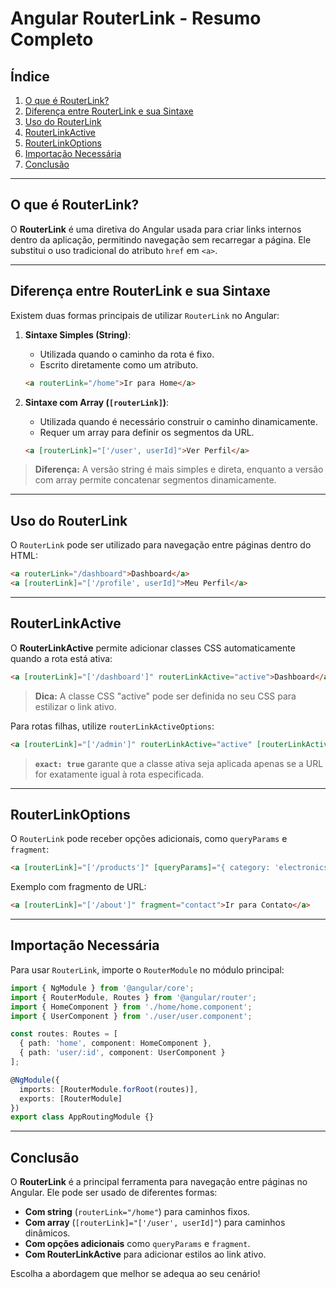 # Angular RouterLink - Resumo Completo

## Índice
1. [O que é RouterLink?](#o-que-é-routerlink)
2. [Diferença entre RouterLink e sua Sintaxe](#diferença-entre-routerlink-e-sua-sintaxe)
3. [Uso do RouterLink](#uso-do-routerlink)
4. [RouterLinkActive](#routerlinkactive)
5. [RouterLinkOptions](#routerlinkoptions)
6. [Importação Necessária](#importação-necessária)
7. [Conclusão](#conclusão)

---

## O que é RouterLink?
O **RouterLink** é uma diretiva do Angular usada para criar links internos dentro da aplicação, permitindo navegação sem recarregar a página. Ele substitui o uso tradicional do atributo `href` em `<a>`.

---

## Diferença entre RouterLink e sua Sintaxe
Existem duas formas principais de utilizar `RouterLink` no Angular:

1. **Sintaxe Simples (String)**:
   - Utilizada quando o caminho da rota é fixo.
   - Escrito diretamente como um atributo.
   
   ```html
   <a routerLink="/home">Ir para Home</a>
   ```

2. **Sintaxe com Array (`[routerLink]`)**:
   - Utilizada quando é necessário construir o caminho dinamicamente.
   - Requer um array para definir os segmentos da URL.
   
   ```html
   <a [routerLink]="['/user', userId]">Ver Perfil</a>
   ```

> **Diferença:** A versão string é mais simples e direta, enquanto a versão com array permite concatenar segmentos dinamicamente.

---

## Uso do RouterLink
O `RouterLink` pode ser utilizado para navegação entre páginas dentro do HTML:

```html
<a routerLink="/dashboard">Dashboard</a>
<a [routerLink]="['/profile', userId]">Meu Perfil</a>
```

---

## RouterLinkActive
O **RouterLinkActive** permite adicionar classes CSS automaticamente quando a rota está ativa:

```html
<a [routerLink]="['/dashboard']" routerLinkActive="active">Dashboard</a>
```

> **Dica:** A classe CSS "active" pode ser definida no seu CSS para estilizar o link ativo.

Para rotas filhas, utilize `routerLinkActiveOptions`:

```html
<a [routerLink]="['/admin']" routerLinkActive="active" [routerLinkActiveOptions]="{ exact: true }">Admin</a>
```

> **`exact: true`** garante que a classe ativa seja aplicada apenas se a URL for exatamente igual à rota especificada.

---

## RouterLinkOptions
O `RouterLink` pode receber opções adicionais, como `queryParams` e `fragment`:

```html
<a [routerLink]="['/products']" [queryParams]="{ category: 'electronics' }">Produtos Eletrônicos</a>
```

Exemplo com fragmento de URL:

```html
<a [routerLink]="['/about']" fragment="contact">Ir para Contato</a>
```

---

## Importação Necessária
Para usar `RouterLink`, importe o `RouterModule` no módulo principal:

```typescript
import { NgModule } from '@angular/core';
import { RouterModule, Routes } from '@angular/router';
import { HomeComponent } from './home/home.component';
import { UserComponent } from './user/user.component';

const routes: Routes = [
  { path: 'home', component: HomeComponent },
  { path: 'user/:id', component: UserComponent }
];

@NgModule({
  imports: [RouterModule.forRoot(routes)],
  exports: [RouterModule]
})
export class AppRoutingModule {}
```

---

## Conclusão
O **RouterLink** é a principal ferramenta para navegação entre páginas no Angular. Ele pode ser usado de diferentes formas:
- **Com string** (`routerLink="/home"`) para caminhos fixos.
- **Com array** (`[routerLink]="['/user', userId]"`) para caminhos dinâmicos.
- **Com opções adicionais** como `queryParams` e `fragment`.
- **Com RouterLinkActive** para adicionar estilos ao link ativo.

Escolha a abordagem que melhor se adequa ao seu cenário!
